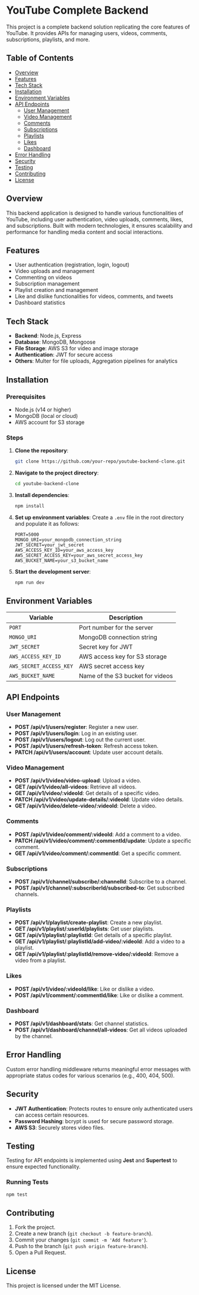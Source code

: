 # YouTube Complete Backend

This project is a complete backend solution replicating the core features of YouTube. It provides APIs for managing users, videos, comments, subscriptions, playlists, and more.

## Table of Contents
- [Overview](#overview)
- [Features](#features)
- [Tech Stack](#tech-stack)
- [Installation](#installation)
- [Environment Variables](#environment-variables)
- [API Endpoints](#api-endpoints)
  - [User Management](#user-management)
  - [Video Management](#video-management)
  - [Comments](#comments)
  - [Subscriptions](#subscriptions)
  - [Playlists](#playlists)
  - [Likes](#likes)
  - [Dashboard](#dashboard)
- [Error Handling](#error-handling)
- [Security](#security)
- [Testing](#testing)
- [Contributing](#contributing)
- [License](#license)

## Overview
This backend application is designed to handle various functionalities of YouTube, including user authentication, video uploads, comments, likes, and subscriptions. Built with modern technologies, it ensures scalability and performance for handling media content and social interactions.

## Features
- User authentication (registration, login, logout)
- Video uploads and management
- Commenting on videos
- Subscription management
- Playlist creation and management
- Like and dislike functionalities for videos, comments, and tweets
- Dashboard statistics

## Tech Stack
- **Backend**: Node.js, Express
- **Database**: MongoDB, Mongoose
- **File Storage**: AWS S3 for video and image storage
- **Authentication**: JWT for secure access
- **Others**: Multer for file uploads, Aggregation pipelines for analytics

## Installation

### Prerequisites
- Node.js (v14 or higher)
- MongoDB (local or cloud)
- AWS account for S3 storage

### Steps
1. **Clone the repository**:
    ```bash
    git clone https://github.com/your-repo/youtube-backend-clone.git
    ```
2. **Navigate to the project directory**:
    ```bash
    cd youtube-backend-clone
    ```
3. **Install dependencies**:
    ```bash
    npm install
    ```
4. **Set up environment variables**:
    Create a `.env` file in the root directory and populate it as follows:

    ```
    PORT=5000
    MONGO_URI=your_mongodb_connection_string
    JWT_SECRET=your_jwt_secret
    AWS_ACCESS_KEY_ID=your_aws_access_key
    AWS_SECRET_ACCESS_KEY=your_aws_secret_access_key
    AWS_BUCKET_NAME=your_s3_bucket_name
    ```

5. **Start the development server**:
    ```bash
    npm run dev
    ```

## Environment Variables
| Variable                  | Description                             |
|---------------------------|-----------------------------------------|
| `PORT`                    | Port number for the server              |
| `MONGO_URI`               | MongoDB connection string               |
| `JWT_SECRET`              | Secret key for JWT                      |
| `AWS_ACCESS_KEY_ID`       | AWS access key for S3 storage           |
| `AWS_SECRET_ACCESS_KEY`    | AWS secret access key                  |
| `AWS_BUCKET_NAME`         | Name of the S3 bucket for videos        |

## API Endpoints

### User Management
- **POST /api/v1/users/register**: Register a new user.
- **POST /api/v1/users/login**: Log in an existing user.
- **POST /api/v1/users/logout**: Log out the current user.
- **POST /api/v1/users/refresh-token**: Refresh access token.
- **PATCH /api/v1/users/account**: Update user account details.

### Video Management
- **POST /api/v1/video/video-upload**: Upload a video.
- **GET /api/v1/video/all-videos**: Retrieve all videos.
- **GET /api/v1/video/:videoId**: Get details of a specific video.
- **PATCH /api/v1/video/update-details/:videoId**: Update video details.
- **GET /api/v1/video/delete-video/:videoId**: Delete a video.

### Comments
- **POST /api/v1/video/comment/:videoId**: Add a comment to a video.
- **PATCH /api/v1/video/comment/:commentId/update**: Update a specific comment.
- **GET /api/v1/video/comment/:commentId**: Get a specific comment.

### Subscriptions
- **POST /api/v1/channel/subscribe/:channelId**: Subscribe to a channel.
- **POST /api/v1/channel/:subscriberId/subscribed-to**: Get subscribed channels.

### Playlists
- **POST /api/v1/playlist/create-playlist**: Create a new playlist.
- **GET /api/v1/playlist/:userId/playlists**: Get user playlists.
- **GET /api/v1/playlist/:playlistId**: Get details of a specific playlist.
- **GET /api/v1/playlist/:playlistId/add-video/:videoId**: Add a video to a playlist.
- **GET /api/v1/playlist/:playlistId/remove-video/:videoId**: Remove a video from a playlist.

### Likes
- **POST /api/v1/video/:videoId/like**: Like or dislike a video.
- **POST /api/v1/comment/:commentId/like**: Like or dislike a comment.

### Dashboard
- **POST /api/v1/dashboard/stats**: Get channel statistics.
- **POST /api/v1/dashboard/channel/all-videos**: Get all videos uploaded by the channel.

## Error Handling
Custom error handling middleware returns meaningful error messages with appropriate status codes for various scenarios (e.g., 400, 404, 500).

## Security
- **JWT Authentication**: Protects routes to ensure only authenticated users can access certain resources.
- **Password Hashing**: bcrypt is used for secure password storage.
- **AWS S3**: Securely stores video files.

## Testing
Testing for API endpoints is implemented using **Jest** and **Supertest** to ensure expected functionality.

### Running Tests
```bash
npm test
```

## Contributing
1. Fork the project.
2. Create a new branch (`git checkout -b feature-branch`).
3. Commit your changes (`git commit -m 'Add feature'`).
4. Push to the branch (`git push origin feature-branch`).
5. Open a Pull Request.

## License
This project is licensed under the MIT License.
